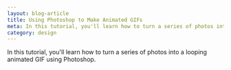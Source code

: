 ```yaml
---
layout: blog-article
title: Using Photoshop to Make Animated GIFs
meta: In this tutorial, you'll learn how to turn a series of photos into a looping animated GIF using Photoshop.
category: design
---
```


In this tutorial, you'll learn how to turn a series of photos into a looping animated GIF using Photoshop.
